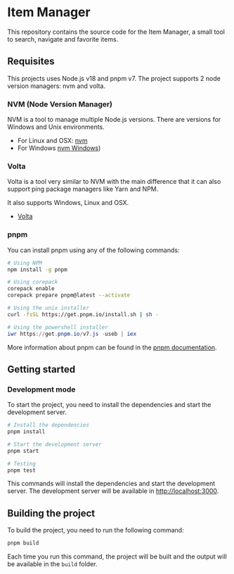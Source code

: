 # Item Manager

This repository contains the source code for the Item Manager, a small tool to search, navigate and favorite items.

## Requisites

This projects uses Node.js v18 and pnpm v7. The project supports 2 node version managers: nvm and volta.

### NVM (Node Version Manager)

NVM is a tool to manage multiple Node.js versions. There are versions for Windows and Unix environments.

- For Linux and OSX: [nvm](https://github.com/nvm-sh/nvm#installing-and-updating)
- For Windows [nvm Windows](https://github.com/coreybutler/nvm-windows#installation--upgrades))

### Volta

Volta is a tool very similar to NVM with the main difference that it can also support ping package managers like Yarn and NPM.

It also supports Windows, Linux and OSX.

- [Volta](https://docs.volta.sh/guide/getting-started)

### pnpm

You can install pnpm using any of the following commands:

```bash
# Using NPM
npm install -g pnpm

# Using corepack
corepack enable
corepack prepare pnpm@latest --activate

# Using the unix installer
curl -fsSL https://get.pnpm.io/install.sh | sh -
```

```powershell
# Using the powershell installer
iwr https://get.pnpm.io/v7.js -useb | iex
```

More information about pnpm can be found in the [pnpm documentation](https://pnpm.io/installation).

## Getting started

### Development mode

To start the project, you need to install the dependencies and start the development server.

```bash
# Install the dependencies
pnpm install

# Start the development server
pnpm start

# Testing
pnpm test
```

This commands will install the dependencies and start the development server. The development server will be available in [http://localhost:3000](http://localhost:3000).

## Building the project

To build the project, you need to run the following command:

```bash
pnpm build
```

Each time you run this command, the project will be built and the output will be available in the `build` folder.
